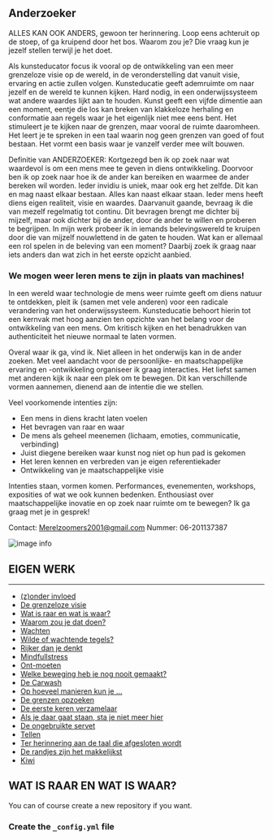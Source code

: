 ## Anderzoeker

ALLES KAN OOK ANDERS, gewoon ter herinnering. 
Loop eens achteruit op de stoep, of ga kruipend door het bos. 
Waarom zou je? 
Die vraag kun je jezelf stellen terwijl je het doet. 

Als kunsteducator focus ik vooral op de ontwikkeling van een meer grenzeloze visie op de wereld, in de veronderstelling dat vanuit visie, ervaring en actie zullen volgen. 
Kunsteducatie geeft ademruimte om naar jezelf en de wereld te kunnen kijken. Hard nodig, in een onderwijssysteem wat andere waardes lijkt aan te houden. Kunst geeft een vijfde dimentie aan een moment, eentje die los kan breken van klakkeloze herhaling en conformatie aan regels waar je het eigenlijk niet mee eens bent. Het stimuleert je te kijken naar de grenzen, maar vooral de ruimte daaromheen. Het leert je te spreken in een taal waarin nog geen grenzen van goed of fout bestaan. Het vormt een basis waar je vanzelf verder mee wilt bouwen. 

Definitie van ANDERZOEKER: Kortgezegd ben ik op zoek naar wat waardevol is om een mens mee te geven in diens ontwikkeling. Doorvoor ben ik op zoek naar hoe ik de ander kan bereiken en waarmee de ander bereken wil worden. Ieder invidiu is uniek, maar ook erg het zelfde. Dit kan en mag naast elkaar bestaan. Alles kan naast elkaar staan. Ieder mens heeft diens eigen realiteit, visie en waardes. Daarvanuit gaande, bevraag ik die van mezelf regelmatig tot continu. Dit bevragen brengt me dichter bij mijzelf, maar ook dichter bij de ander, door de ander te willen en proberen te begrijpen. In mijn werk probeer ik in iemands belevingswereld te kruipen door die van mijzelf nouwlettend in de gaten te houden. Wat kan er allemaal een rol spelen in de beleving van een moment? Daarbij zoek ik graag naar iets anders dan wat zich in het eerste opzicht aanbied.


### **We mogen weer leren mens te zijn in plaats van machines!**

In een wereld waar technologie de mens weer ruimte geeft om diens natuur te ontdekken, pleit ik (samen met vele anderen) voor een radicale verandering van het onderwijssysteem. Kunsteducatie behoort hierin tot een kernvak met hoog aanzien ten opzichte van het belang voor de ontwikkeling van een mens. Om kritisch kijken en het benadrukken van authenticiteit het nieuwe normaal te laten vormen. 

Overal waar ik ga, vind ik.
Niet alleen in het onderwijs kan in de ander zoeken. Met veel aandacht voor de persoonlijke- en maatschappelijke ervaring en -ontwikkeling organiseer ik graag interacties. Het liefst samen met anderen kijk ik naar een plek om te bewegen. 
Dit kan verschillende vormen aannemen, dienend aan de intentie die we stellen. 

Veel voorkomende intenties zijn:
- Een mens in diens kracht laten voelen
- Het bevragen van raar en waar
- De mens als geheel meenemen (lichaam, emoties, communicatie, verbinding)
- Juist diegene bereiken waar kunst nog niet op hun pad is gekomen
- Het leren kennen en verbreden van je eigen referentiekader
- Ontwikkeling van je maatschappelijke visie

Intenties staan, vormen komen. Performances, evenementen, workshops, exposities of wat we ook kunnen bedenken.
Enthousiast over maatschappelijke inovatie en op zoek naar ruimte om te bewegen? Ik ga graag met je in gesprek!

Contact: Merelzoomers2001@gmail.com
Nummer: 06-201137387

![image info](plaatjesnaam)

## EIGEN WERK
-----

* [(z)onder invloed](https://merelzoomers.github.io/test.html)
* [De grenzeloze visie](https://merelzoomers.github.io/test.html)
* [Wat is raar en wat is waar?](https://merelzoomers.github.io/test.html)
* [Waarom zou je dat doen?](https://merelzoomers.github.io/test.html)
* [Wachten](https://merelzoomers.github.io/test.html)
* [Wilde of wachtende tegels?](https://merelzoomers.github.io/test.html)
* [Rijker dan je denkt](https://merelzoomers.github.io/test.html)
* [Mindfullstress](https://merelzoomers.github.io/test.html)
* [Ont-moeten](https://merelzoomers.github.io/test.html)
* [Welke beweging heb je nog nooit gemaakt?](https://merelzoomers.github.io/test.html)
* [De Carwash](https://merelzoomers.github.io/test.html)
* [Op hoeveel manieren kun je ...](https://merelzoomers.github.io/test.html)
* [De grenzen opzoeken](https://merelzoomers.github.io/test.html)
* [De eerste keren verzamelaar](https://merelzoomers.github.io/test.html)
* [Als je daar gaat staan, sta je niet meer hier](https://merelzoomers.github.io/test.html)
* [De ongebruikte servet](https://merelzoomers.github.io/test.html)
* [Tellen](https://merelzoomers.github.io/test.html)
* [Ter herinnering aan de taal die afgesloten wordt](https://merelzoomers.github.io/test.html)
* [De randjes zijn het makkelijkst](https://merelzoomers.github.io/test.html)
* [Kiwi](https://merelzoomers.github.io/test.html)

## WAT IS RAAR EN WAT IS WAAR?




You can of course create a new repository if you want.

### Create the `_config.yml` file

